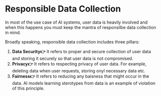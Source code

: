 # Responsible Data Collection
In most of the use case of AI systems, user data is heavily involved and when this happens you must keep the mantra of responsilbe data collection in mind.

Broadly speaking, responsible data collection includes three pillars:

1. **Data Security👉** It refers to proper and secure collection of user data and storing it securely so that user data is not compromised.
2. **Privacy👉** It refers to respecting privacy of user data. For example, deleting data when user requests, storing onyl necessary data etc.
3. **Fairness👉** It refers to reducing any baisness that might occur in the data. AI models learning sterotypes from data is an example of violation of this principle.
